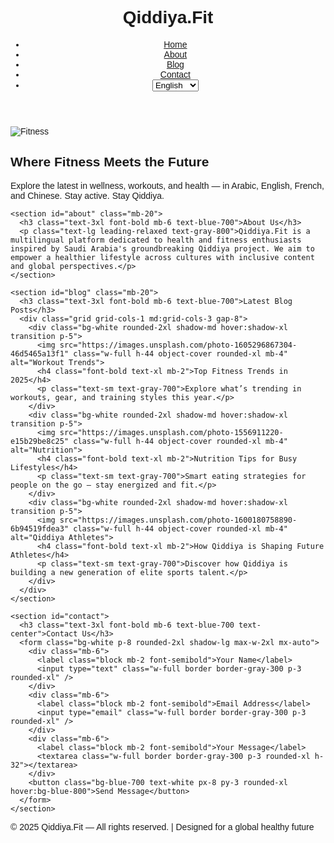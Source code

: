 
<!DOCTYPE html>
<html lang="en" dir="ltr">
<head>
  <meta charset="UTF-8">
  <meta name="viewport" content="width=device-width, initial-scale=1.0">
  <title>Qiddiya.Fit | Multilingual Fitness Hub</title>
  <link href="https://cdn.jsdelivr.net/npm/tailwindcss@2.2.19/dist/tailwind.min.css" rel="stylesheet">
  <link href="https://fonts.googleapis.com/css2?family=Cairo:wght@400;700&display=swap" rel="stylesheet">
  <style>
    body { font-family: 'Cairo', sans-serif; }
  </style>
</head>
<body class="bg-gray-50 text-gray-900">

  <header class="bg-white shadow sticky top-0 z-50">
    <div class="container mx-auto px-4 py-6 flex justify-between items-center">
      <h1 class="text-3xl font-bold text-blue-700">Qiddiya.Fit</h1>
      <nav>
        <ul class="flex space-x-4 items-center">
          <li><a href="#home" class="hover:text-blue-600 font-semibold">Home</a></li>
          <li><a href="#about" class="hover:text-blue-600 font-semibold">About</a></li>
          <li><a href="#blog" class="hover:text-blue-600 font-semibold">Blog</a></li>
          <li><a href="#contact" class="hover:text-blue-600 font-semibold">Contact</a></li>
          <li>
            <select class="text-sm border rounded p-1 bg-white">
              <option>العربية</option>
              <option selected>English</option>
              <option>Français</option>
              <option>中文</option>
            </select>
          </li>
        </ul>
      </nav>
    </div>
  </header>

  <main id="home" class="container mx-auto px-4 py-12">
    <section class="text-center mb-20">
      <img src="https://images.unsplash.com/photo-1571019613914-85f342c41f1b" alt="Fitness" class="w-full max-h-96 object-cover rounded-xl mb-8 shadow-lg">
      <h2 class="text-5xl font-extrabold mb-4 text-blue-700">Where Fitness Meets the Future</h2>
      <p class="text-xl max-w-3xl mx-auto text-gray-700">Explore the latest in wellness, workouts, and health — in Arabic, English, French, and Chinese. Stay active. Stay Qiddiya.</p>
    </section>

    <section id="about" class="mb-20">
      <h3 class="text-3xl font-bold mb-6 text-blue-700">About Us</h3>
      <p class="text-lg leading-relaxed text-gray-800">Qiddiya.Fit is a multilingual platform dedicated to health and fitness enthusiasts inspired by Saudi Arabia's groundbreaking Qiddiya project. We aim to empower a healthier lifestyle across cultures with inclusive content and global perspectives.</p>
    </section>

    <section id="blog" class="mb-20">
      <h3 class="text-3xl font-bold mb-6 text-blue-700">Latest Blog Posts</h3>
      <div class="grid grid-cols-1 md:grid-cols-3 gap-8">
        <div class="bg-white rounded-2xl shadow-md hover:shadow-xl transition p-5">
          <img src="https://images.unsplash.com/photo-1605296867304-46d5465a13f1" class="w-full h-44 object-cover rounded-xl mb-4" alt="Workout Trends">
          <h4 class="font-bold text-xl mb-2">Top Fitness Trends in 2025</h4>
          <p class="text-sm text-gray-700">Explore what’s trending in workouts, gear, and training styles this year.</p>
        </div>
        <div class="bg-white rounded-2xl shadow-md hover:shadow-xl transition p-5">
          <img src="https://images.unsplash.com/photo-1556911220-e15b29be8c25" class="w-full h-44 object-cover rounded-xl mb-4" alt="Nutrition">
          <h4 class="font-bold text-xl mb-2">Nutrition Tips for Busy Lifestyles</h4>
          <p class="text-sm text-gray-700">Smart eating strategies for people on the go — stay energized and fit.</p>
        </div>
        <div class="bg-white rounded-2xl shadow-md hover:shadow-xl transition p-5">
          <img src="https://images.unsplash.com/photo-1600180758890-6b94519fdea3" class="w-full h-44 object-cover rounded-xl mb-4" alt="Qiddiya Athletes">
          <h4 class="font-bold text-xl mb-2">How Qiddiya is Shaping Future Athletes</h4>
          <p class="text-sm text-gray-700">Discover how Qiddiya is building a new generation of elite sports talent.</p>
        </div>
      </div>
    </section>

    <section id="contact">
      <h3 class="text-3xl font-bold mb-6 text-blue-700 text-center">Contact Us</h3>
      <form class="bg-white p-8 rounded-2xl shadow-lg max-w-2xl mx-auto">
        <div class="mb-6">
          <label class="block mb-2 font-semibold">Your Name</label>
          <input type="text" class="w-full border border-gray-300 p-3 rounded-xl" />
        </div>
        <div class="mb-6">
          <label class="block mb-2 font-semibold">Email Address</label>
          <input type="email" class="w-full border border-gray-300 p-3 rounded-xl" />
        </div>
        <div class="mb-6">
          <label class="block mb-2 font-semibold">Your Message</label>
          <textarea class="w-full border border-gray-300 p-3 rounded-xl h-32"></textarea>
        </div>
        <button class="bg-blue-700 text-white px-8 py-3 rounded-xl hover:bg-blue-800">Send Message</button>
      </form>
    </section>
  </main>

  <footer class="bg-white text-center py-6 mt-20 border-t">
    <p class="text-sm text-gray-600">&copy; 2025 Qiddiya.Fit — All rights reserved. | Designed for a global healthy future</p>
  </footer>

</body>
</html>
